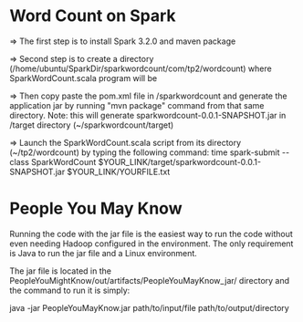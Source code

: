 # Word Count on Spark

=> The first step is to install Spark 3.2.0 and maven package

=> Second step is to create a directory (/home/ubuntu/SparkDir/sparkwordcount/com/tp2/wordcount) where SparkWordCount.scala program will be

=> Then copy paste the pom.xml file in /sparkwordcount and generate the application jar by running "mvn package" command from that same directory. Note: this will generate sparkwordcount-0.0.1-SNAPSHOT.jar in /target directory (~/sparkwordcount/target)

=> Launch the SparkWordCount.scala script from its directory (~/tp2/wordcount) by typing the following command:
      time spark-submit --class SparkWordCount $YOUR_LINK/target/sparkwordcount-0.0.1-SNAPSHOT.jar $YOUR_LINK/YOURFILE.txt

# People You May Know

Running the code with the jar file is the easiest way to run the code without even needing Hadoop configured in the environment. The only requirement is Java to run the jar file and a Linux environment. 

The jar file is located in the PeopleYouMightKnow/out/artifacts/PeopleYouMayKnow_jar/ directory and the command to run it is simply:

java -jar PeopleYouMayKnow.jar path/to/input/file path/to/output/directory
